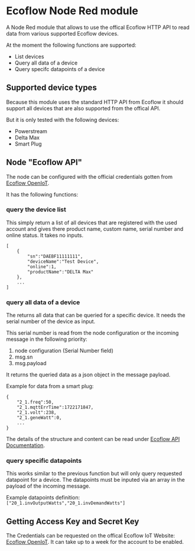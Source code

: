# Ecoflow Node Red module

A Node Red module that allows to use the offical Ecoflow HTTP API to read data from various supported Ecoflow devices.

At the moment the following functions are supported:
- List devices
- Query all data of a device
- Query specifc datapoints of a device

## Supported device types

Because this module uses the standard HTTP API from Ecoflow it should support all devices that are also supported from the offical API.

But it is only tested with the following devices:
- Powerstream
- Delta Max
- Smart Plug

## Node "Ecoflow API"

The node can be configured with the official credentials gotten from [Ecoflow OpenIoT](https://developer-eu.ecoflow.com).

It has the following functions:

### query the device list

This simply return a list of all devices that are registered with the used account and gives there product name, custom name, serial number and online status.
It takes no inputs.

```
[
    {
        "sn":"DAEBF11111111",
        "deviceName":"Test Device",
        "online":1,
        "productName":"DELTA Max"
    },
    ...
]
```

### query all data of a device

The returns all data that can be queried for a specific device. It needs the serial number of the device as input.

This serial number is read from the node configuration or the incoming message in the following priority:
1. node configuration (Serial Number field)
2. msg.sn
3. msg.payload

It returns the queried data as a json object in the message payload.

Example for data from a smart plug:
```
{
    "2_1.freq":50,
    "2_1.mqttErrTime":1722171847,
    "2_1.volt":238,
    "2_1.geneWatt":0,
    ...
}
```

The details of the structure and content can be read under [Ecoflow API Documentation](https://developer-eu.ecoflow.com/us/document/generalInfo).

### query specific datapoints

This works similar to the previous function but will only query requested datapoint for a device.
The datapoints must be inputed via an array in the payload of the incoming message.

Example datapoints definition: `["20_1.invOutputWatts","20_1.invDemandWatts"]`

## Getting Access Key and Secret Key

The Credentials can be requested on the offical Ecoflow IoT Website: [Ecoflow OpenIoT](https://developer-eu.ecoflow.com).
It can take up to a week for the account to be enabled.